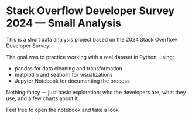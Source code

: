 # Stack Overflow Developer Survey 2024 — Small Analysis

This is a short data analysis project based on the 2024 Stack Overflow Developer Survey.

The goal was to practice working with a real dataset in Python, using:

- pandas for data cleaning and transformation  
- matplotlib and seaborn for visualizations  
- Jupyter Notebook for documenting the process

Nothing fancy — just basic exploration: who the developers are, what they use, and a few charts about it.

Feel free to open the notebook and take a look
